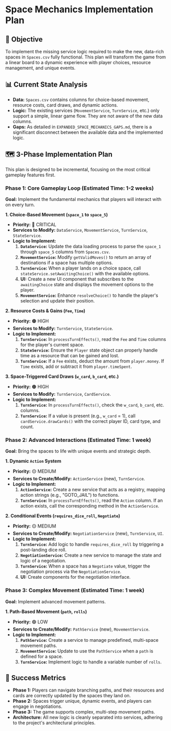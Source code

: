 # Space Mechanics Implementation Plan

## 🎯 Objective

To implement the missing service logic required to make the new, data-rich spaces in `Spaces.csv` fully functional. This plan will transform the game from a linear board to a dynamic experience with player choices, resource management, and unique events.

## 📊 Current State Analysis

*   **Data:** `Spaces.csv` contains columns for choice-based movement, resource costs, card draws, and dynamic actions.
*   **Logic:** The existing services (`MovementService`, `TurnService`, etc.) only support a simple, linear game flow. They are not aware of the new data columns.
*   **Gaps:** As detailed in `EXPANDED_SPACE_MECHANICS_GAPS.md`, there is a significant disconnect between the available data and the implemented logic.

## 🗺️ 3-Phase Implementation Plan

This plan is designed to be incremental, focusing on the most critical gameplay features first.

### Phase 1: Core Gameplay Loop (Estimated Time: 1-2 weeks)

**Goal:** Implement the fundamental mechanics that players will interact with on every turn.

**1. Choice-Based Movement (`space_1` to `space_5`)**

*   **Priority:** 🔴 CRITICAL
*   **Services to Modify:** `DataService`, `MovementService`, `TurnService`, `StateService`.
*   **Logic to Implement:**
    1.  **`DataService`:** Update the data loading process to parse the `space_1` through `space_5` columns from `Spaces.csv`.
    2.  **`MovementService`:** Modify `getValidMoves()` to return an array of destinations if a space has multiple options.
    3.  **`TurnService`:** When a player lands on a choice space, call `stateService.setAwaitingChoice()` with the available options.
    4.  **UI:** Create a new UI component that subscribes to the `awaitingChoice` state and displays the movement options to the player.
    5.  **`MovementService`:** Enhance `resolveChoice()` to handle the player's selection and update their position.

**2. Resource Costs & Gains (`Fee`, `Time`)**

*   **Priority:** 🟠 HIGH
*   **Services to Modify:** `TurnService`, `StateService`.
*   **Logic to Implement:**
    1.  **`TurnService`:** In `processTurnEffects()`, read the `Fee` and `Time` columns for the player's current space.
    2.  **`StateService`:** Ensure the `Player` state object can properly handle time as a resource that can be gained and lost.
    3.  **`TurnService`:** If a `Fee` exists, deduct the amount from `player.money`. If `Time` exists, add or subtract it from `player.timeSpent`.

**3. Space-Triggered Card Draws (`w_card`, `b_card`, etc.)**

*   **Priority:** 🟠 HIGH
*   **Services to Modify:** `TurnService`, `CardService`.
*   **Logic to Implement:**
    1.  **`TurnService`:** In `processTurnEffects()`, check the `w_card`, `b_card`, etc. columns.
    2.  **`TurnService`:** If a value is present (e.g., `w_card` = 1), call `cardService.drawCards()` with the correct player ID, card type, and count.

### Phase 2: Advanced Interactions (Estimated Time: 1 week)

**Goal:** Bring the spaces to life with unique events and strategic depth.

**1. Dynamic `Action` System**

*   **Priority:** 🟡 MEDIUM
*   **Services to Create/Modify:** `ActionService` (new), `TurnService`.
*   **Logic to Implement:**
    1.  **`ActionService`:** Create a new service that acts as a registry, mapping action strings (e.g., "GOTO_JAIL") to functions.
    2.  **`TurnService`:** In `processTurnEffects()`, read the `Action` column. If an action exists, call the corresponding method in the `ActionService`.

**2. Conditional Events (`requires_dice_roll`, `Negotiate`)**

*   **Priority:** 🟡 MEDIUM
*   **Services to Create/Modify:** `NegotiationService` (new), `TurnService`, `UI`.
*   **Logic to Implement:**
    1.  **`TurnService`:** Add logic to handle `requires_dice_roll` by triggering a post-landing dice roll.
    2.  **`NegotiationService`:** Create a new service to manage the state and logic of a negotiation.
    3.  **`TurnService`:** When a space has a `Negotiate` value, trigger the negotiation process via the `NegotiationService`.
    4.  **UI:** Create components for the negotiation interface.

### Phase 3: Complex Movement (Estimated Time: 1 week)

**Goal:** Implement advanced movement patterns.

**1. Path-Based Movement (`path`, `rolls`)**

*   **Priority:** 🟢 LOW
*   **Services to Create/Modify:** `PathService` (new), `MovementService`.
*   **Logic to Implement:**
    1.  **`PathService`:** Create a service to manage predefined, multi-space movement paths.
    2.  **`MovementService`:** Update to use the `PathService` when a `path` is defined for a space.
    3.  **`TurnService`:** Implement logic to handle a variable number of `rolls`.

## 🎯 Success Metrics

*   **Phase 1:** Players can navigate branching paths, and their resources and cards are correctly updated by the spaces they land on.
*   **Phase 2:** Spaces trigger unique, dynamic events, and players can engage in negotiations.
*   **Phase 3:** The game supports complex, multi-step movement paths.
*   **Architecture:** All new logic is cleanly separated into services, adhering to the project's architectural principles.
